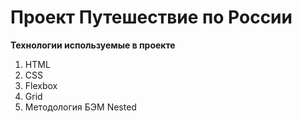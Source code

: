 # Проект Путешествие по России

__Технологии используемые в проекте__
1. HTML
2. CSS
3. Flexbox
4. Grid
5. Методология БЭМ Nested
